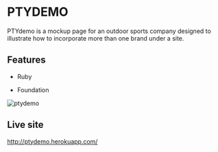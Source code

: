# PTYDEMO

PTYdemo is a mockup page for an outdoor sports company designed to illustrate how to incorporate more than one brand under a site.

## Features

* Ruby

* Foundation

![ptydemo](https://user-images.githubusercontent.com/21123465/31679517-5d673e62-b33f-11e7-837b-e8b4d587c54a.png)

## Live site

http://ptydemo.herokuapp.com/
